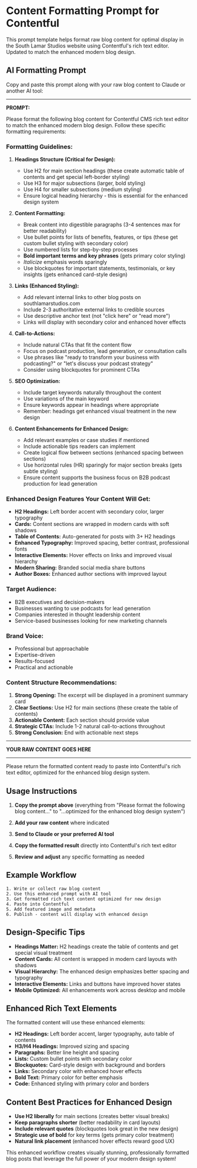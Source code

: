 # Content Formatting Prompt for Contentful

This prompt template helps format raw blog content for optimal display in the South Lamar Studios website using Contentful's rich text editor. Updated to match the enhanced modern blog design.

## AI Formatting Prompt

Copy and paste this prompt along with your raw blog content to Claude or another AI tool:

---

**PROMPT:**

Please format the following blog content for Contentful CMS rich text editor to match the enhanced modern blog design. Follow these specific formatting requirements:

### Formatting Guidelines:

1. **Headings Structure (Critical for Design):**
   - Use H2 for main section headings (these create automatic table of contents and get special left-border styling)
   - Use H3 for major subsections (larger, bold styling)
   - Use H4 for smaller subsections (medium styling)
   - Ensure logical heading hierarchy - this is essential for the enhanced design system

2. **Content Formatting:**
   - Break content into digestible paragraphs (3-4 sentences max for better readability)
   - Use bullet points for lists of benefits, features, or tips (these get custom bullet styling with secondary color)
   - Use numbered lists for step-by-step processes
   - **Bold important terms and key phrases** (gets primary color styling)
   - *Italicize* emphasis words sparingly
   - Use blockquotes for important statements, testimonials, or key insights (gets enhanced card-style design)

3. **Links (Enhanced Styling):**
   - Add relevant internal links to other blog posts on southlamarstudios.com
   - Include 2-3 authoritative external links to credible sources
   - Use descriptive anchor text (not "click here" or "read more")
   - Links will display with secondary color and enhanced hover effects

4. **Call-to-Actions:**
   - Include natural CTAs that fit the content flow
   - Focus on podcast production, lead generation, or consultation calls
   - Use phrases like "ready to transform your business with podcasting?" or "let's discuss your podcast strategy"
   - Consider using blockquotes for prominent CTAs

5. **SEO Optimization:**
   - Include target keywords naturally throughout the content
   - Use variations of the main keyword
   - Ensure keywords appear in headings where appropriate
   - Remember: headings get enhanced visual treatment in the new design

6. **Content Enhancements for Enhanced Design:**
   - Add relevant examples or case studies if mentioned
   - Include actionable tips readers can implement
   - Create logical flow between sections (enhanced spacing between sections)
   - Use horizontal rules (HR) sparingly for major section breaks (gets subtle styling)
   - Ensure content supports the business focus on B2B podcast production for lead generation

### Enhanced Design Features Your Content Will Get:

- **H2 Headings:** Left border accent with secondary color, larger typography
- **Cards:** Content sections are wrapped in modern cards with soft shadows
- **Table of Contents:** Auto-generated for posts with 3+ H2 headings
- **Enhanced Typography:** Improved spacing, better contrast, professional fonts
- **Interactive Elements:** Hover effects on links and improved visual hierarchy
- **Modern Sharing:** Branded social media share buttons
- **Author Boxes:** Enhanced author sections with improved layout

### Target Audience:
- B2B executives and decision-makers
- Businesses wanting to use podcasts for lead generation
- Companies interested in thought leadership content
- Service-based businesses looking for new marketing channels

### Brand Voice:
- Professional but approachable
- Expertise-driven
- Results-focused
- Practical and actionable

### Content Structure Recommendations:

1. **Strong Opening:** The excerpt will be displayed in a prominent summary card
2. **Clear Sections:** Use H2 for main sections (these create the table of contents)
3. **Actionable Content:** Each section should provide value
4. **Strategic CTAs:** Include 1-2 natural call-to-actions throughout
5. **Strong Conclusion:** End with actionable next steps

---

**YOUR RAW CONTENT GOES HERE**

---

Please return the formatted content ready to paste into Contentful's rich text editor, optimized for the enhanced blog design system.

## Usage Instructions

1. **Copy the prompt above** (everything from "Please format the following blog content..." to "...optimized for the enhanced blog design system")

2. **Add your raw content** where indicated

3. **Send to Claude or your preferred AI tool**

4. **Copy the formatted result** directly into Contentful's rich text editor

5. **Review and adjust** any specific formatting as needed

## Example Workflow

```
1. Write or collect raw blog content
2. Use this enhanced prompt with AI tool
3. Get formatted rich text content optimized for new design
4. Paste into Contentful
5. Add featured image and metadata
6. Publish - content will display with enhanced design
```

## Design-Specific Tips

- **Headings Matter:** H2 headings create the table of contents and get special visual treatment
- **Content Cards:** All content is wrapped in modern card layouts with shadows
- **Visual Hierarchy:** The enhanced design emphasizes better spacing and typography
- **Interactive Elements:** Links and buttons have improved hover states
- **Mobile Optimized:** All enhancements work across desktop and mobile

## Enhanced Rich Text Elements

The formatted content will use these enhanced elements:

- **H2 Headings:** Left border accent, larger typography, auto table of contents
- **H3/H4 Headings:** Improved sizing and spacing
- **Paragraphs:** Better line height and spacing
- **Lists:** Custom bullet points with secondary color
- **Blockquotes:** Card-style design with background and borders
- **Links:** Secondary color with enhanced hover effects
- **Bold Text:** Primary color for better emphasis
- **Code:** Enhanced styling with primary color and borders

## Content Best Practices for Enhanced Design

- **Use H2 liberally** for main sections (creates better visual breaks)
- **Keep paragraphs shorter** (better readability in card layouts)
- **Include relevant quotes** (blockquotes look great in the new design)
- **Strategic use of bold** for key terms (gets primary color treatment)
- **Natural link placement** (enhanced hover effects reward good UX)

This enhanced workflow creates visually stunning, professionally formatted blog posts that leverage the full power of your modern design system! 